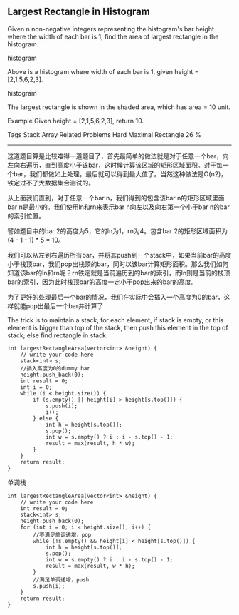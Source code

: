 ## Largest Rectangle in Histogram  ##

Given n non-negative integers representing the histogram's bar height where the width of each bar is 1, find the area of largest rectangle in the histogram.

histogram

Above is a histogram where width of each bar is 1, given height = [2,1,5,6,2,3].

histogram

The largest rectangle is shown in the shaded area, which has area = 10 unit.

Example
Given height = [2,1,5,6,2,3],
return 10.

Tags 
Stack Array
Related Problems 
Hard Maximal Rectangle 26 %

----------
这道题目算是比较难得一道题目了，首先最简单的做法就是对于任意一个bar，向左向右遍历，直到高度小于该bar，这时候计算该区域的矩形区域面积。对于每一个bar，我们都做如上处理，最后就可以得到最大值了。当然这种做法是O(n2)，铁定过不了大数据集合测试的。

从上面我们直到，对于任意一个bar n，我们得到的包含该bar n的矩形区域里面bar n是最小的。我们使用ln和rn来表示bar n向左以及向右第一个小于bar n的bar的索引位置。

譬如题目中的bar 2的高度为5，它的ln为1，rn为4。包含bar 2的矩形区域面积为(4 - 1 - 1) * 5 = 10。

我们可以从左到右遍历所有bar，并将其push到一个stack中，如果当前bar的高度小于栈顶bar，我们pop出栈顶的bar，同时以该bar计算矩形面积。那么我们如何知道该bar的ln和rn呢？rn铁定就是当前遍历到的bar的索引，而ln则是当前的栈顶bar的索引，因为此时栈顶bar的高度一定小于pop出来的bar的高度。

为了更好的处理最后一个bar的情况，我们在实际中会插入一个高度为0的bar，这样就能pop出最后一个bar并计算了

The trick is to maintain a stack, for each element, if stack is empty, or this element is bigger than top of the stack, then push this element in the top of stack; else find rectangle in stack.

    int largestRectangleArea(vector<int> &height) {
        // write your code here
        stack<int> s;
        //插入高度为0的dummy bar
        height.push_back(0);
        int result = 0;
        int i = 0;
        while (i < height.size()) {
            if (s.empty() || height[i] > height[s.top()]) {
                s.push(i);
                i++;
            } else {
                int h = height[s.top()];
                s.pop();
                int w = s.empty() ? i : i - s.top() - 1;
                result = max(result, h * w);
            }
        }
        return result;
    }


单调栈

    int largestRectangleArea(vector<int> &height) {
        // write your code here
        int result = 0;
        stack<int> s;
        height.push_back(0);
        for (int i = 0; i < height.size(); i++) {
            //不满足单调递增，pop
            while (!s.empty() && height[i] < height[s.top()]) {
                int h = height[s.top()];
                s.pop();
                int w = s.empty() ? i : i - s.top() - 1;
                result = max(result, w * h);
            }
            //满足单调递增，push
            s.push(i);
        }
        return result;
    }